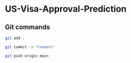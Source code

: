 # US-Visa-Approval-Prediction

## Git commands
```bash
git add .

git commit -m "Comment"

git push origin main
```